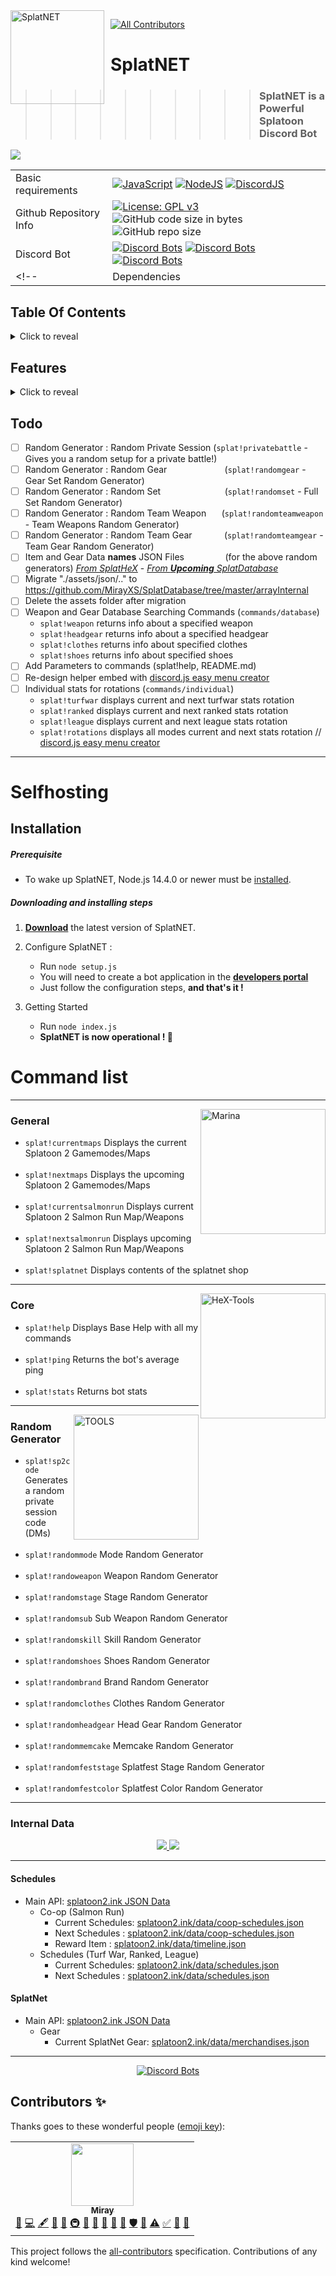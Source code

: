 <img width="150" align="left" style="float: left; margin: 0 10px 0 0;" alt="SplatNET" src="https://pbs.twimg.com/media/DM3lhkrW4AAEeR7?format=png&name=large">
<!-- ALL-CONTRIBUTORS-BADGE:START - Do not remove or modify this section -->

[![All Contributors](https://img.shields.io/badge/all_contributors-1-orange.svg?style=flat-square)](#contributors-)

<!-- ALL-CONTRIBUTORS-BADGE:END -->

# SplatNET 
>>>>>>>>>> ### SplatNET is a Powerful Splatoon Discord Bot

<img src="https://img.shields.io/badge/Latest%20Version-v5.2.0-7289da?style=for-the-badge">
    
|  |  | 
| - | - |
| Basic requirements| [![JavaScript](https://img.shields.io/badge/language-javascript-F7DF1E.svg?logo=JavaScript)](https://www.javascript.com) [![NodeJS](https://img.shields.io/badge/Node.js-14.4.0-339933.svg?logo=Node.js)](https://nodejs.org) [![DiscordJS](https://img.shields.io/badge/Discord.js-v12.2.0-7289DA.svg?logo=Discord)](https://discord.js.org) |
| Github Repository Info |[![License: GPL v3](https://img.shields.io/badge/License-GPLv3-blue.svg?logo=github)](https://www.gnu.org/licenses/gpl-3.0) ![GitHub code size in bytes](https://img.shields.io/github/languages/code-size/MirayXS/SplatNET.svg?logo=Github&style=popout&logoColor=white) ![GitHub repo size](https://img.shields.io/github/repo-size/MirayXS/SplatNET?logo=github) |
| Discord Bot | [![Discord Bots](https://top.gg/api/widget/status/720254825815736410.svg)](https://top.gg/bot/720254825815736410) [![Discord Bots](https://top.gg/api/widget/lib/720254825815736410.svg)](https://top.gg/bot/720254825815736410) [![Discord Bots](https://top.gg/api/widget/owner/720254825815736410.svg)](https://top.gg/bot/720254825815736410) |
<!-- | Dependencies | [![Dependabot](https://api.dependabot.com/badges/status?host=github&repo=MirayXS/SplatNET)](https://dependabot.com)  [![david-dm-org](https://img.shields.io/david/Asgarrrrr/Luna?color=4F36EC&style=flat-square)](https://david-dm.org/MirayXS/SplatNET) [![Known Vulnerabilities](https://snyk.io/test/github/MirayXS/SplatNET/badge.svg?targetFile=package.json)](https://snyk.io/test/github/MirayXS/SplatNET?targetFile=package.json) | -->

## Table Of Contents
<details>
<summary>Click to reveal</summary>

<br>

- [Selfhosting](#selfhosting)
  - [Installation](#installation)
    - [Prerequisite](#prerequisite)
    - [Downloading and installing steps](#downloading-and-installing-steps)
- [Command list](#command-list)
  - [General](#general)
  - [Core](#core)
  - [Random Generator](#random-generator)
- [Internal Data](#internal-data)
  - SplatHeX
  - SplatDatabase
- [Schedules](#schedules)
  - Main API
      - Co-op (Salmon Run)
        - Current Schedules
        - Next Schedules
        - Reward Item
      - Schedules (Turf War, Ranked, League)
        - Current Schedules
        - Next Schedules
- [SplatNet](#splatnet)
  - Main API
    - Gear
        - Current SplatNet Gear
</details>

## Features
<details>
<summary>Click to reveal</summary>

<br>

- Splatoon Information Data
  - Schedules
      - Turf War, Ranked, League
        - Current Schedules
        - Next Schedules
      - Co-op (Salmon Run)
        - Current Schedules
        - Next Schedules
        - Reward Item
  - SplatNet
      - Current SplatNet Gear
        
- Splatoon Random Generator
  - Generate a random private session code
  - Mode Random Generator
  - Weapon Random Generator
  - Stage Random Generator
  - Sub Weapon Random Generator
  - Skill Random Generator
  - Shoes Random Generator
  - Brand Random Generator
  - Clothes Random Generator
  - Head Gear Random Generator
  - Memcake Random Generator
  - Splatfest Stage Random Generator
  - Splatfest Color Random Generator
</details>

## Todo

- [ ] Random Generator : Random Private Session (`splat!privatebattle` - Gives you a random setup for a private battle!)
- [ ] Random Generator : Random Gear⠀⠀⠀⠀⠀⠀⠀⠀⠀(`splat!randomgear`       - Gear Set Random Generator)
- [ ] Random Generator : Random Set⠀⠀⠀⠀⠀⠀⠀⠀⠀⠀(`splat!randomset`        - Full Set Random Generator)
- [ ] Random Generator : Random Team Weapon⠀⠀ (`splat!randomteamweapon` - Team Weapons Random Generator)
- [ ] Random Generator : Random Team Gear⠀⠀⠀⠀⠀(`splat!randomteamgear`  - Team Gear Random Generator)
- [ ] Item and Gear Data **names** JSON Files⠀⠀⠀⠀⠀ ⠀(for the above random generators) *[From SplatHeX](https://mirayxs.github.io/SplatHeX/splat2new/database.html)* - *[From **Upcoming** SplatDatabase](https://github.com/MirayXS/SplatDatabase)*
- [ ] Migrate "./assets/json/.." to https://github.com/MirayXS/SplatDatabase/tree/master/arrayInternal
- [ ] Delete the assets folder after migration
- [ ] Weapon and Gear Database Searching Commands (`commands/database`)
  - `splat!weapon`  <weapon name> returns info about a specified weapon
  - `splat!headgear` <headgear name> returns info about a specified headgear
  - `splat!clothes` <clothes name> returns info about specified clothes
  - `splat!shoes` <shoes name> returns info about specified shoes
- [ ] Add Parameters to commands (splat!help, README.md)
- [ ] Re-design helper embed with [discord.js easy menu creator](https://github.com/jowsey/discord.js-menu)
- [ ] Individual stats for rotations (`commands/individual`)
    - `splat!turfwar` displays current and next turfwar stats rotation
    - `splat!ranked` displays current and next ranked stats rotation
    - `splat!league` displays current and next league stats rotation
    - `splat!rotations` displays all modes current and next stats rotation // [discord.js easy menu creator](https://github.com/jowsey/discord.js-menu)

<hr>

# Selfhosting  

## Installation

##### Prerequisite

-   To wake up SplatNET, Node.js 14.4.0 or newer must be [installed](https://nodejs.org/en/download/).

##### Downloading and installing steps

1.  **[Download](https://github.com/MirayXS/SplatNET/archive/master.zip)** the latest version of SplatNET.

2.  Configure SplatNET :
    -   Run `node setup.js`
    -   You will need to create a bot application in the **[developers portal](https://discordapp.com/developers/applications/me)**
    -   Just follow the configuration steps, **and that's it !**

3.  Getting Started
    -   Run `node index.js`
    -   **SplatNET is now operational ! 🎉**
    
# Command list

<hr>

<p>
  <img src="https://mirayxs.github.io/SplatNET/assets/images/SP2icons/S2_Icon_Marina.png" height="200" title="Marina" align="right">
</p>

### General
* `splat!currentmaps` Displays the current Splatoon 2 Gamemodes/Maps <br><br>
* `splat!nextmaps` Displays the upcoming Splatoon 2 Gamemodes/Maps <br><br>
* `splat!currentsalmonrun` Displays current Splatoon 2 Salmon Run Map/Weapons <br><br>
* `splat!nextsalmonrun` Displays upcoming Splatoon 2 Salmon Run Map/Weapons <br><br>
* `splat!splatnet` Displays contents of the splatnet shop

<hr>

<p>
  <img src="https://mirayxs.github.io/SplatHeX/splathex/splathex2logo.png" height="200" title="HeX-Tools" align="right">
</p>

### Core
* `splat!help` Displays Base Help with all my commands <br><br>
* `splat!ping` Returns the bot's average ping <br><br>
* `splat!stats` Returns bot stats

<hr>

<p>
  <img src="https://mirayxs.github.io/SplatHeX/splatools/splatools.png" height="200" title="TOOLS" align="right">
</p>

### Random Generator
* `splat!sp2code` Generates a random private session code (DMs) <br><br>
* `splat!randommode` Mode Random Generator <br><br>
* `splat!randoweapon` Weapon Random Generator <br><br>
* `splat!randomstage` Stage Random Generator <br><br>
* `splat!randomsub` Sub Weapon Random Generator <br><br>
* `splat!randomskill` Skill Random Generator <br><br>
* `splat!randomshoes` Shoes Random Generator <br><br>
* `splat!randombrand` Brand Random Generator <br><br>
* `splat!randomclothes` Clothes Random Generator <br><br>
* `splat!randomheadgear` Head Gear Random Generator <br><br>
* `splat!randommemcake` Memcake Random Generator <br><br>
* `splat!randomfeststage` Splatfest Stage Random Generator <br><br>
* `splat!randomfestcolor` Splatfest Color Random Generator

<hr>

<!-- <img src="https://mirayxs.github.io/SplatNET/assets/images/SP2chatlog/OctMessageLog10_00.png" align="center"> -->

### Internal Data
<div align="center">
<a href="https://github.com/MirayXS/SplatHeX">
  <img src="https://github-readme-stats.vercel.app/api/pin/?username=MirayXS&repo=SplatHeX" />
</a>
    <a href="https://github.com/MirayXS/SplatDatabase">
  <img src="https://github-readme-stats.vercel.app/api/pin/?username=MirayXS&repo=SplatDatabase" />
</a>
    </div>

<hr>

#### Schedules
- Main API: [splatoon2.ink JSON Data](https://splatoon2.ink)
  - Co-op (Salmon Run)
    - Current Schedules: [splatoon2.ink/data/coop-schedules.json](https://splatoon2.ink/data/coop-schedules.json)
    - Next Schedules   : [splatoon2.ink/data/coop-schedules.json](https://splatoon2.ink/data/coop-schedules.json)
    - Reward Item      : [splatoon2.ink/data/timeline.json](https://splatoon2.ink/data/timeline.json)
  - Schedules (Turf War, Ranked, League)
    - Current Schedules: [splatoon2.ink/data/schedules.json](https://splatoon2.ink/data/schedules.json)
    - Next Schedules   : [splatoon2.ink/data/schedules.json](https://splatoon2.ink/data/schedules.json)

#### SplatNet
- Main API: [splatoon2.ink JSON Data](https://splatoon2.ink)
  - Gear
    - Current SplatNet Gear: [splatoon2.ink/data/merchandises.json](https://splatoon2.ink/data/merchandises.json)
<hr>

<div align="center">

[![Discord Bots](https://top.gg/api/widget/720254825815736410.svg)](https://top.gg/bot/720254825815736410)

</div>

## Contributors ✨

Thanks goes to these wonderful people ([emoji key](https://allcontributors.org/docs/en/emoji-key)):

<!-- ALL-CONTRIBUTORS-LIST:START - Do not remove or modify this section -->
<!-- prettier-ignore-start -->
<!-- markdownlint-disable -->
<table>
  <tr>
    <td align="center"><a href="http://mirayxs.github.io"><img src="https://avatars2.githubusercontent.com/u/55494819?v=4" width="100px;" alt=""/><br /><sub><b>Miray</b></sub></a><br /><a href="https://github.com/MirayXS/SplatNET/issues?q=author%3AMirayXS" title="Bug reports">🐛</a> <a href="https://github.com/MirayXS/SplatNET/commits?author=MirayXS" title="Code">💻</a> <a href="#content-MirayXS" title="Content">🖋</a> <a href="https://github.com/MirayXS/SplatNET/commits?author=MirayXS" title="Documentation">📖</a> <a href="#ideas-MirayXS" title="Ideas, Planning, & Feedback">🤔</a> <a href="#infra-MirayXS" title="Infrastructure (Hosting, Build-Tools, etc)">🚇</a> <a href="#maintenance-MirayXS" title="Maintenance">🚧</a> <a href="#plugin-MirayXS" title="Plugin/utility libraries">🔌</a> <a href="#projectManagement-MirayXS" title="Project Management">📆</a> <a href="#question-MirayXS" title="Answering Questions">💬</a> <a href="https://github.com/MirayXS/SplatNET/pulls?q=is%3Apr+reviewed-by%3AMirayXS" title="Reviewed Pull Requests">👀</a> <a href="#security-MirayXS" title="Security">🛡️</a> <a href="#tool-MirayXS" title="Tools">🔧</a> <a href="https://github.com/MirayXS/SplatNET/commits?author=MirayXS" title="Tests">⚠️</a> <a href="#tutorial-MirayXS" title="Tutorials">✅</a> <a href="#talk-MirayXS" title="Talks">📢</a> <a href="#userTesting-MirayXS" title="User Testing">📓</a></td>
  </tr>
</table>

<!-- markdownlint-enable -->
<!-- prettier-ignore-end -->
<!-- ALL-CONTRIBUTORS-LIST:END -->

This project follows the [all-contributors](https://github.com/all-contributors/all-contributors) specification. Contributions of any kind welcome!
